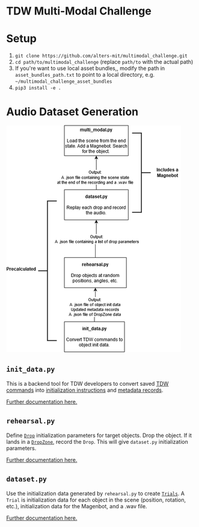# TDW Multi-Modal Challenge

# Setup

1. `git clone https://github.com/alters-mit/multimodal_challenge.git`
2. `cd path/to/multimodal_challenge` (replace `path/to` with the actual path)
3. If you're want to use local asset bundles,, modify the path in `asset_bundles_path.txt`  to point to a local directory, e.g. `~/multimodal_challenge_asset_bundles`
4. `pip3 install -e .`

# Audio Dataset Generation

![](doc/images/dataset.png)

## `init_data.py`

This is a backend tool for TDW  developers to convert saved [TDW commands](https://github.com/threedworld-mit/tdw/blob/master/Documentation/api/command_api.md) into [initialization instructions](doc/api/multimodal_object_init_data.md) and [metadata records](https://github.com/threedworld-mit/tdw/blob/master/Documentation/python/librarian/librarian.md).

[Further documentation here.](doc/dataset/init_data.md)

## `rehearsal.py`

Define [`Drop`](doc/api/drop.md) initialization parameters for target objects. Drop the object. If it lands in a [`DropZone`](doc/api/drop_zone.md), record the `Drop`. This will give `dataset.py` initialization parameters.

[Further documentation here.](doc/dataset/rehearsal.md)

## `dataset.py`

Use the initialization data generated by `rehearsal.py` to create [`Trials`](doc/api/trial.md). A `Trial` is initialization data for each object in the scene (position, rotation, etc.), initialization data for the Magenbot, and a .wav file.

[Further documentation here.](doc/dataset/rehearsal.md)